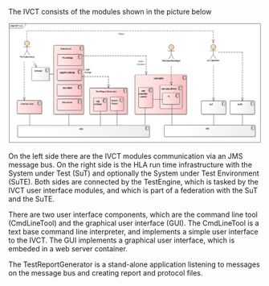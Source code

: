 The IVCT consists of the modules shown in the picture below

![IVCT Module Overview](images/ivct_modules.png)

On the left side there are the IVCT modules communication via an JMS message bus. On the right side is the HLA run time infrastructure with the System under Test (SuT) and optionally the System under Test Environment (SuTE). Both sides are connected by the TestEngine, which is tasked by the IVCT user interface modules, and which is part of a federation with the SuT and the SuTE.

There are two user interface components, which are the command line tool (CmdLineTool) and the graphical user interface (GUI). The CmdLineTool is a text base command line interpreter, and implements a simple user interface to the IVCT. The GUI implements a graphical user interface, which is embeded in a web server container. 

The TestReportGenerator is a stand-alone application listening to messages on the message bus and creating report and protocol files.